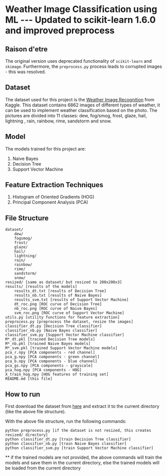 # Weather Image Classification using ML --- Updated to scikit-learn 1.6.0 and improved preprocess


## Raison d'etre
The original version uses deprecated functionality of `scikit-learn` and `skimage`. 
Furthermore, the `preprocess.py` process leads to corrupted images - this was resolved.

## Dataset

The dataset used for this project is the [Weather Image Recognition](https://www.kaggle.com/datasets/jehanbhathena/weather-dataset) from Kaggle. This dataset contains 6862 images of different types of weather, it can be used to implement weather classification based on the photo. The pictures are divided into 11 classes: dew, fog/smog, frost, glaze, hail, lightning , rain, rainbow, rime, sandstorm and snow.

## Model

The models trained for this project are:

1. Naive Bayes
2. Decision Tree
3. Support Vector Machine

## Feature Extraction Techniques

1. Histogram of Oriented Gradients (HOG)
2. Principal Component Analysis (PCA)

## File Structure

```
dataset/
    dew/
    fogsmog/
    frost/
    glaze/
    hail/
    lightning/
    rain/
    rainbow/
    rime/
    sandstorm/
    snow/
resized/ [same as dataset/ but resized to 200x200x3]
results/ [results of the models]
    results_dt.txt [results of Decision Tree]
    results_nb.txt [results of Naive Bayes]
    results_svm.txt [results of Support Vector Machine]
    dt_roc.png [ROC curve of Decision Tree]
    nb_roc.png [ROC curve of Naive Bayes]
    svm_roc.png [ROC curve of Support Vector Machine]
utils.py [utility functions for feature extraction]
preprocess.py [preprocess the dataset, resize the images]
classifier_dt.py [Decision Tree classifier]
classifier_nb.py [Naive Bayes classifier]
classifier_svm.py [Support Vector Machine classifier]
M*_dt.pkl [trained Decision Tree models]
M*_nb.pkl [trained Naive Bayes models]
M*_svm.pkl [trained Support Vector Machine models]
pca_r.npy [PCA components - red channel]
pca_g.npy [PCA components - green channel]
pca_b.npy [PCA components - blue channel]
pca_gs.npy [PCA components - grayscale]
pca_hog.npy [PCA components - HOG]
X_train_hog.npy [HOG features of training set]
README.md [this file]
```

## How to run

First download the dataset from [here](https://www.kaggle.com/datasets/jehanbhathena/weather-dataset) and extract it to the current directory (like the above file structure).

With the above file structure, run the following commands:

```
python preprocess.py [if the dataset is not resized, this creates resized/ directory]
python classifier_dt.py [train Decision Tree classifier]
python classifier_nb.py [train Naive Bayes classifier]
python classifier_svm.py [train Support Vector Machine classifier]
```

** if the trained models are not provided, the above commands will train the models and save them in the current directory, else the trained models will be loaded from the current directory
